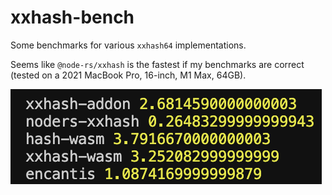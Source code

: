 # xxhash-bench

Some benchmarks for various `xxhash64` implementations.

Seems like `@node-rs/xxhash` is the fastest if my benchmarks are correct (tested on a 2021 MacBook Pro, 16-inch, M1 Max, 64GB).

![Results showing that noders-xxhash is the fastest, with 0.2 milliseconds](/results.png)
